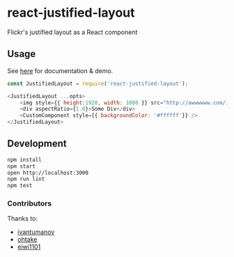 # react-justified-layout
Flickr's justified layout as a React component

## Usage
See [here](http://dean177.github.io/react-justified-layout/) for documentation & demo.
```javascript
const JustifiedLayout = require('react-justified-layout');

<JustifiedLayout ...opts>
    <img style={{ height:1920, width: 1080 }} src="http://awwwwww.com/1" />
    <div aspectRatio={1.8}>Some Div</div>
    <CustomComponent style={{ backgroundColor: '#ffffff'}} />
</JustifiedLayout>
```

## Development
```bash
npm install
npm start
open http://localhost:3000
npm run lint
npm test
```

### Contributors 
Thanks to:
- [ivantumanov](https://github.com/ivantumanov) 
- [ohtake](https://github.com/ohtake)
- [eiwi1101](https://github.com/eiwi1101)